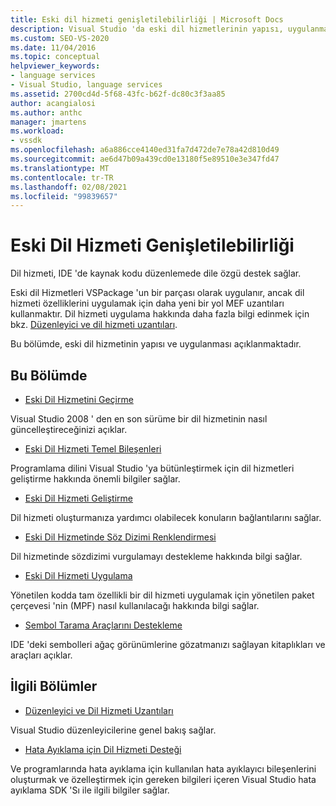 ```yaml
---
title: Eski dil hizmeti genişletilebilirliği | Microsoft Docs
description: Visual Studio 'da eski dil hizmetlerinin yapısı, uygulanması ve genişletilebilirliği hakkında bilgi edinin.
ms.custom: SEO-VS-2020
ms.date: 11/04/2016
ms.topic: conceptual
helpviewer_keywords:
- language services
- Visual Studio, language services
ms.assetid: 2700cd4d-5f68-43fc-b62f-dc80c3f3aa85
author: acangialosi
ms.author: anthc
manager: jmartens
ms.workload:
- vssdk
ms.openlocfilehash: a6a886cce4140ed31fa7d472de7e78a42d810d49
ms.sourcegitcommit: ae6d47b09a439cd0e13180f5e89510e3e347fd47
ms.translationtype: MT
ms.contentlocale: tr-TR
ms.lasthandoff: 02/08/2021
ms.locfileid: "99839657"
---
```

# <a name="legacy-language-service-extensibility"></a>Eski Dil Hizmeti Genişletilebilirliği
Dil hizmeti, IDE 'de kaynak kodu düzenlemede dile özgü destek sağlar.

 Eski dil Hizmetleri VSPackage 'un bir parçası olarak uygulanır, ancak dil hizmeti özelliklerini uygulamak için daha yeni bir yol MEF uzantıları kullanmaktır. Dil hizmeti uygulama hakkında daha fazla bilgi edinmek için bkz. [Düzenleyici ve dil hizmeti uzantıları](../../extensibility/editor-and-language-service-extensions.md).

 Bu bölümde, eski dil hizmetinin yapısı ve uygulanması açıklanmaktadır.

## <a name="in-this-section"></a>Bu Bölümde
- [Eski Dil Hizmetini Geçirme](../../extensibility/internals/migrating-a-legacy-language-service.md)

 Visual Studio 2008 ' den en son sürüme bir dil hizmetinin nasıl güncelleştireceğinizi açıklar.

- [Eski Dil Hizmeti Temel Bileşenleri](../../extensibility/internals/legacy-language-service-essentials.md)

 Programlama dilini Visual Studio 'ya bütünleştirmek için dil hizmetleri geliştirme hakkında önemli bilgiler sağlar.

- [Eski Dil Hizmeti Geliştirme](../../extensibility/internals/developing-a-legacy-language-service.md)

 Dil hizmeti oluşturmanıza yardımcı olabilecek konuların bağlantılarını sağlar.

- [Eski Dil Hizmetinde Söz Dizimi Renklendirmesi](../../extensibility/internals/syntax-coloring-in-a-legacy-language-service.md)

 Dil hizmetinde sözdizimi vurgulamayı destekleme hakkında bilgi sağlar.

- [Eski Dil Hizmeti Uygulama](../../extensibility/internals/implementing-a-legacy-language-service1.md)

 Yönetilen kodda tam özellikli bir dil hizmeti uygulamak için yönetilen paket çerçevesi 'nin (MPF) nasıl kullanılacağı hakkında bilgi sağlar.

- [Sembol Tarama Araçlarını Destekleme](../../extensibility/internals/supporting-symbol-browsing-tools.md)

 IDE 'deki sembolleri ağaç görünümlerine gözatmanızı sağlayan kitaplıkları ve araçları açıklar.

## <a name="related-sections"></a>İlgili Bölümler
- [Düzenleyici ve Dil Hizmeti Uzantıları](../../extensibility/editor-and-language-service-extensions.md)

 Visual Studio düzenleyicilerine genel bakış sağlar.

- [Hata Ayıklama için Dil Hizmeti Desteği](../../extensibility/internals/language-service-support-for-debugging.md)

 Ve programlarında hata ayıklama için kullanılan hata ayıklayıcı bileşenlerini oluşturmak ve özelleştirmek için gereken bilgileri içeren Visual Studio hata ayıklama SDK 'Sı ile ilgili bilgiler sağlar.
